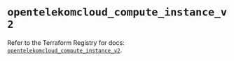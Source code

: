 # `opentelekomcloud_compute_instance_v2`

Refer to the Terraform Registry for docs: [`opentelekomcloud_compute_instance_v2`](https://registry.terraform.io/providers/opentelekomcloud/opentelekomcloud/1.36.34/docs/resources/compute_instance_v2).
